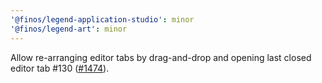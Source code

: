 ```yaml
---
'@finos/legend-application-studio': minor
'@finos/legend-art': minor
---
```


Allow re-arranging editor tabs by drag-and-drop and opening last closed editor tab #130 ([#1474](https://github.com/finos/legend-studio/pull/1474)).
